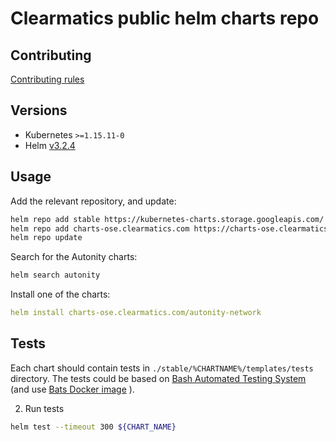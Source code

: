 # Clearmatics public helm charts repo

## Contributing
[Contributing rules](./CONTRIBUTING.md)

## Versions
- Kubernetes `>=1.15.11-0`
- Helm [v3.2.4](https://github.com/helm/helm/releases/tag/v3.2.4)

## Usage
Add the relevant repository, and update:
```bash
helm repo add stable https://kubernetes-charts.storage.googleapis.com/
helm repo add charts-ose.clearmatics.com https://charts-ose.clearmatics.com
helm repo update
```

Search for the Autonity charts:
```bash
helm search autonity
```

Install one of the charts:
```yaml
helm install charts-ose.clearmatics.com/autonity-network
```

## Tests
Each chart should contain tests in `./stable/%CHARTNAME%/templates/tests` directory. The tests could be based on [Bash Automated Testing System](https://github.com/bats-core/bats-core) (and use [Bats Docker image](https://github.com/dduportal-dockerfiles/bats) ).

2. Run tests
```bash
helm test --timeout 300 ${CHART_NAME}
```
